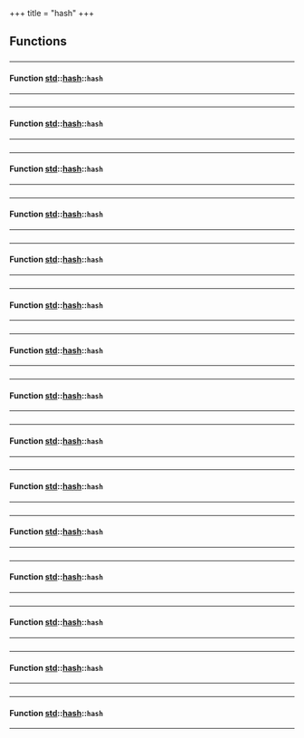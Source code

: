 +++
title = "hash"
+++
## Functions

### 


_____________________
#### Function [std](./../../std)::[hash](./../../std/hash)::`hash`
_____________________
### 


_____________________
#### Function [std](./../../std)::[hash](./../../std/hash)::`hash`
_____________________
### 


_____________________
#### Function [std](./../../std)::[hash](./../../std/hash)::`hash`
_____________________
### 


_____________________
#### Function [std](./../../std)::[hash](./../../std/hash)::`hash`
_____________________
### 


_____________________
#### Function [std](./../../std)::[hash](./../../std/hash)::`hash`
_____________________
### 


_____________________
#### Function [std](./../../std)::[hash](./../../std/hash)::`hash`
_____________________
### 


_____________________
#### Function [std](./../../std)::[hash](./../../std/hash)::`hash`
_____________________
### 


_____________________
#### Function [std](./../../std)::[hash](./../../std/hash)::`hash`
_____________________
### 


_____________________
#### Function [std](./../../std)::[hash](./../../std/hash)::`hash`
_____________________
### 


_____________________
#### Function [std](./../../std)::[hash](./../../std/hash)::`hash`
_____________________
### 


_____________________
#### Function [std](./../../std)::[hash](./../../std/hash)::`hash`
_____________________
### 


_____________________
#### Function [std](./../../std)::[hash](./../../std/hash)::`hash`
_____________________
### 


_____________________
#### Function [std](./../../std)::[hash](./../../std/hash)::`hash`
_____________________
### 


_____________________
#### Function [std](./../../std)::[hash](./../../std/hash)::`hash`
_____________________
### 


_____________________
#### Function [std](./../../std)::[hash](./../../std/hash)::`hash`
_____________________


